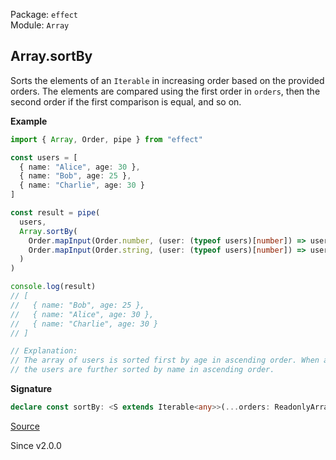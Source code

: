 Package: `effect`<br />
Module: `Array`<br />

## Array.sortBy

Sorts the elements of an `Iterable` in increasing order based on the provided
orders. The elements are compared using the first order in `orders`, then the
second order if the first comparison is equal, and so on.

**Example**

```ts
import { Array, Order, pipe } from "effect"

const users = [
  { name: "Alice", age: 30 },
  { name: "Bob", age: 25 },
  { name: "Charlie", age: 30 }
]

const result = pipe(
  users,
  Array.sortBy(
    Order.mapInput(Order.number, (user: (typeof users)[number]) => user.age),
    Order.mapInput(Order.string, (user: (typeof users)[number]) => user.name)
  )
)

console.log(result)
// [
//   { name: "Bob", age: 25 },
//   { name: "Alice", age: 30 },
//   { name: "Charlie", age: 30 }
// ]

// Explanation:
// The array of users is sorted first by age in ascending order. When ages are equal,
// the users are further sorted by name in ascending order.
```

**Signature**

```ts
declare const sortBy: <S extends Iterable<any>>(...orders: ReadonlyArray<Order.Order<ReadonlyArray.Infer<S>>>) => (self: S) => S extends NonEmptyReadonlyArray<infer A> ? NonEmptyArray<A> : S extends Iterable<infer A> ? Array<A> : never
```

[Source](https://github.com/Effect-TS/effect/tree/main/packages/effect/src/Array.ts#L1534)

Since v2.0.0